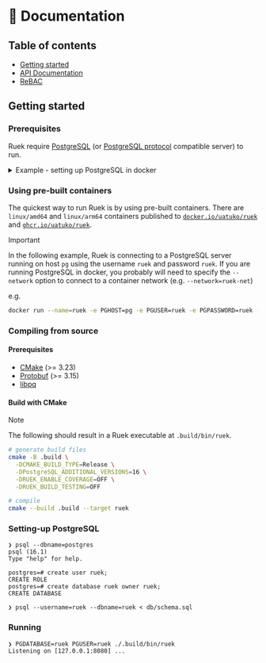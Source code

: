 # 📜 Documentation

## Table of contents

* [Getting started](#getting-started)
* [API Documentation](api/README.md)
* [ReBAC](rebac.md)


## Getting started

### Prerequisites

Ruek require [PostgreSQL](https://www.postgresql.org) (or [PostgreSQL protocol](https://www.postgresql.org/docs/current/protocol.html) compatible server) to run.

<details>
<summary>Example - setting up PostgreSQL in docker</summary>

```sh
# create a docker network to connect postgres and ruek containers
docker network create ruek-net

# run postgres in the 'ruek-net' network
docker run --net=ruek-net --name=pg -e POSTGRES_PASSWORD=postgres -d postgres:16-alpine

# wait until postgres starts up
while ! $(docker run --rm --network=ruek-net postgres:16-alpine pg_isready --host=pg | grep -q 'accepting connections'); do sleep 1; done

# setup postgres user and db for ruek
echo "create user ruek with password 'ruek'; create database ruek owner ruek;" | docker run --rm -i --network=ruek-net -e PGPASSWORD=postgres postgres:16-alpine psql --host=pg --username=postgres

# initialize ruek db
curl -sL https://raw.githubusercontent.com/uatuko/ruek/refs/heads/main/db/schema.sql | docker run --rm -i --network=ruek-net -e PGPASSWORD=ruek postgres:16-alpine psql --host=pg --username=ruek --dbname=ruek
```
</details>

### Using pre-built containers

The quickest way to run Ruek is by using pre-built containers. There are `linux/amd64` and `linux/arm64` containers published to [`docker.io/uatuko/ruek`](https://hub.docker.com/r/uatuko/ruek) and [`ghcr.io/uatuko/ruek`](https://github.com/uatuko/ruek/pkgs/container/ruek).

> [!IMPORTANT]
> In the following example, Ruek is connecting to a PostgreSQL server running on host `pg` using the username `ruek` and password `ruek`. If you are running PostgreSQL in docker, you probably will need to specify the `--network` option to connect to a container network (e.g. `--network=ruek-net`)

e.g.
```sh
docker run --name=ruek -e PGHOST=pg -e PGUSER=ruek -e PGPASSWORD=ruek -p 8080:8080 -d uatuko/ruek:latest
```

### Compiling from source

#### Prerequisites

* [CMake](https://cmake.org) (>= 3.23)
* [Protobuf](https://protobuf.dev) (>= 3.15)
* [libpq](https://www.postgresql.org/docs/current/libpq.html)

#### Build with CMake

> [!NOTE]
> The following should result in a Ruek executable at  `.build/bin/ruek`.

```sh
# generate build files
cmake -B .build \
  -DCMAKE_BUILD_TYPE=Release \
  -DPostgreSQL_ADDITIONAL_VERSIONS=16 \
  -DRUEK_ENABLE_COVERAGE=OFF \
  -DRUEK_BUILD_TESTING=OFF

# compile
cmake --build .build --target ruek
```


### Setting-up PostgreSQL

```
❯ psql --dbname=postgres
psql (16.1)
Type "help" for help.

postgres=# create user ruek;
CREATE ROLE
postgres=# create database ruek owner ruek;
CREATE DATABASE
```

```
❯ psql --username=ruek --dbname=ruek < db/schema.sql
```

### Running

```
❯ PGDATABASE=ruek PGUSER=ruek ./.build/bin/ruek
Listening on [127.0.0.1:8080] ...
```
